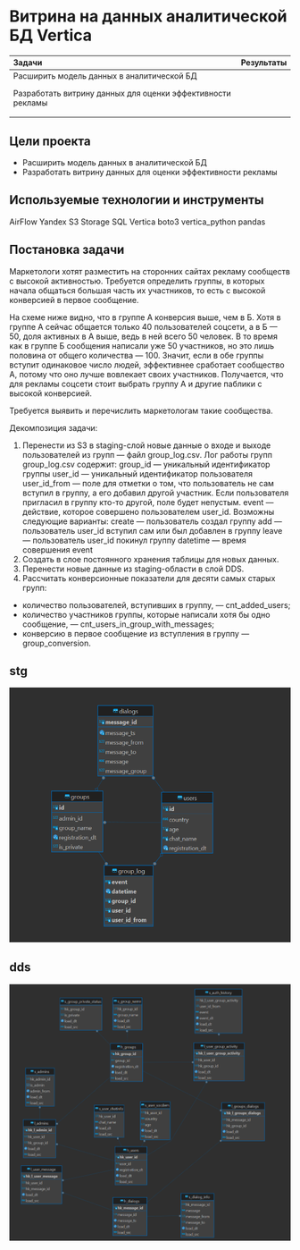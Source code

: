 # Витрина на данных аналитической БД Vertica


| Задачи                                                                                                                                                                                           | Результаты |
| :----------------------------------------------------------------------------------------------------------------------------------------------------------------------------------------------------- | :------------------- |
| Расширить модель данных в аналитической БД<P><P> Разработать витрину данных для оценки эффективности рекламы |                      |

## **Цели проекта**

- Расширить модель данных в аналитической БД
- Разработать витрину данных для оценки эффективности рекламы

## **Используемые технологии и инструменты**

AirFlow
Yandex S3 Storage
SQL
Vertica
boto3
vertica_python
pandas

## **Постановка задачи**

Маркетологи хотят разместить на сторонних сайтах рекламу сообществ с высокой активностью. Требуется определить группы, в которых начала общаться большая часть их участников, то есть с высокой конверсией в первое сообщение.

На схеме ниже видно, что в группе А конверсия выше, чем в Б. Хотя в группе А сейчас общается только 40 пользователей соцсети, а в Б — 50, доля активных в А выше, ведь в ней всего 50 человек. В то время как в группе Б сообщения написали уже 50 участников, но это лишь половина от общего количества — 100. Значит, если в обе группы вступит одинаковое число людей, эффективнее сработает сообщество А, потому что оно лучше вовлекает своих участников. Получается, что для рекламы соцсети стоит выбрать группу А и другие паблики с высокой конверсией.

Требуется выявить и перечислить маркетологам такие сообщества.

Декомпозиция задачи:

1. Перенести из S3 в staging-слой новые данные о входе и выходе пользователей из групп — файл group_log.csv.
   Лог работы групп group_log.csv содержит:
   group_id — уникальный идентификатор группы
   user_id — уникальный идентификатор пользователя
   user_id_from — поле для отметки о том, что пользователь не сам вступил в группу, а его добавил другой участник. Если пользователя пригласил в группу кто-то другой, поле будет непустым.
   event — действие, которое совершено пользователем user_id. Возможны следующие варианты:
   create — пользователь создал группу
   add — пользователь user_id вступил сам или был добавлен в группу
   leave — пользователь user_id покинул группу
   datetime — время совершения event
2. Создать в слое постоянного хранения таблицы для новых данных.
3. Перенести новые данные из staging-области в слой DDS.
4. Рассчитать конверсионные показатели для десяти самых старых групп:

- количество пользователей, вступивших в группу, — cnt_added_users;
- количество участников группы, которые написали хотя бы одно сообщение, — cnt_users_in_group_with_messages;
- конверсию в первое сообщение из вступления в группу — group_conversion.

## stg

![1730558652403](images/README/1730558652403.png)

## dds

![1730558902822](images/README/1730558902822.png)
